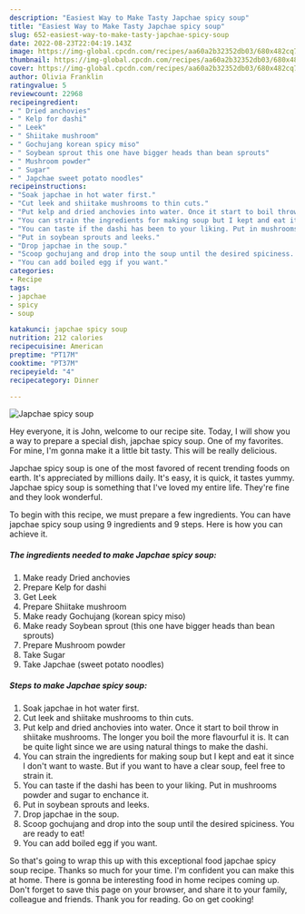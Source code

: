 ```yaml
---
description: "Easiest Way to Make Tasty Japchae spicy soup"
title: "Easiest Way to Make Tasty Japchae spicy soup"
slug: 652-easiest-way-to-make-tasty-japchae-spicy-soup
date: 2022-08-23T22:04:19.143Z
image: https://img-global.cpcdn.com/recipes/aa60a2b32352db03/680x482cq70/japchae-spicy-soup-recipe-main-photo.jpg
thumbnail: https://img-global.cpcdn.com/recipes/aa60a2b32352db03/680x482cq70/japchae-spicy-soup-recipe-main-photo.jpg
cover: https://img-global.cpcdn.com/recipes/aa60a2b32352db03/680x482cq70/japchae-spicy-soup-recipe-main-photo.jpg
author: Olivia Franklin
ratingvalue: 5
reviewcount: 22968
recipeingredient:
- " Dried anchovies"
- " Kelp for dashi"
- " Leek"
- " Shiitake mushroom"
- " Gochujang korean spicy miso"
- " Soybean sprout this one have bigger heads than bean sprouts"
- " Mushroom powder"
- " Sugar"
- " Japchae sweet potato noodles"
recipeinstructions:
- "Soak japchae in hot water first."
- "Cut leek and shiitake mushrooms to thin cuts."
- "Put kelp and dried anchovies into water. Once it start to boil throw in shiitake mushrooms. The longer you boil the more flavourful it is. It can be quite light since we are using natural things to make the dashi."
- "You can strain the ingredients for making soup but I kept and eat it since I don&#39;t want to waste. But if you want to have a clear soup, feel free to strain it."
- "You can taste if the dashi has been to your liking. Put in mushrooms powder and sugar to enchance it."
- "Put in soybean sprouts and leeks."
- "Drop japchae in the soup."
- "Scoop gochujang and drop into the soup until the desired spiciness. You are ready to eat!"
- "You can add boiled egg if you want."
categories:
- Recipe
tags:
- japchae
- spicy
- soup

katakunci: japchae spicy soup 
nutrition: 212 calories
recipecuisine: American
preptime: "PT17M"
cooktime: "PT37M"
recipeyield: "4"
recipecategory: Dinner

---
```



![Japchae spicy soup](https://img-global.cpcdn.com/recipes/aa60a2b32352db03/680x482cq70/japchae-spicy-soup-recipe-main-photo.jpg)

Hey everyone, it is John, welcome to our recipe site. Today, I will show you a way to prepare a special dish, japchae spicy soup. One of my favorites. For mine, I'm gonna make it a little bit tasty. This will be really delicious.



Japchae spicy soup is one of the most favored of recent trending foods on earth. It's appreciated by millions daily. It's easy, it is quick, it tastes yummy. Japchae spicy soup is something that I've loved my entire life. They're fine and they look wonderful.


To begin with this recipe, we must prepare a few ingredients. You can have japchae spicy soup using 9 ingredients and 9 steps. Here is how you can achieve it.

<!--inarticleads1-->

##### The ingredients needed to make Japchae spicy soup:

1. Make ready  Dried anchovies
1. Prepare  Kelp for dashi
1. Get  Leek
1. Prepare  Shiitake mushroom
1. Make ready  Gochujang (korean spicy miso)
1. Make ready  Soybean sprout (this one have bigger heads than bean sprouts)
1. Prepare  Mushroom powder
1. Take  Sugar
1. Take  Japchae (sweet potato noodles)




<!--inarticleads2-->

##### Steps to make Japchae spicy soup:

1. Soak japchae in hot water first.
1. Cut leek and shiitake mushrooms to thin cuts.
1. Put kelp and dried anchovies into water. Once it start to boil throw in shiitake mushrooms. The longer you boil the more flavourful it is. It can be quite light since we are using natural things to make the dashi.
1. You can strain the ingredients for making soup but I kept and eat it since I don&#39;t want to waste. But if you want to have a clear soup, feel free to strain it.
1. You can taste if the dashi has been to your liking. Put in mushrooms powder and sugar to enchance it.
1. Put in soybean sprouts and leeks.
1. Drop japchae in the soup.
1. Scoop gochujang and drop into the soup until the desired spiciness. You are ready to eat!
1. You can add boiled egg if you want.




So that's going to wrap this up with this exceptional food japchae spicy soup recipe. Thanks so much for your time. I'm confident you can make this at home. There is gonna be interesting food in home recipes coming up. Don't forget to save this page on your browser, and share it to your family, colleague and friends. Thank you for reading. Go on get cooking!
